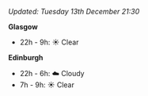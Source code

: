 *Updated: Tuesday 13th December 21:30*

**Glasgow**

* 22h - 9h: :sunny: Clear

**Edinburgh**

* 22h - 6h: :cloud: Cloudy
* 7h - 9h: :sunny: Clear
